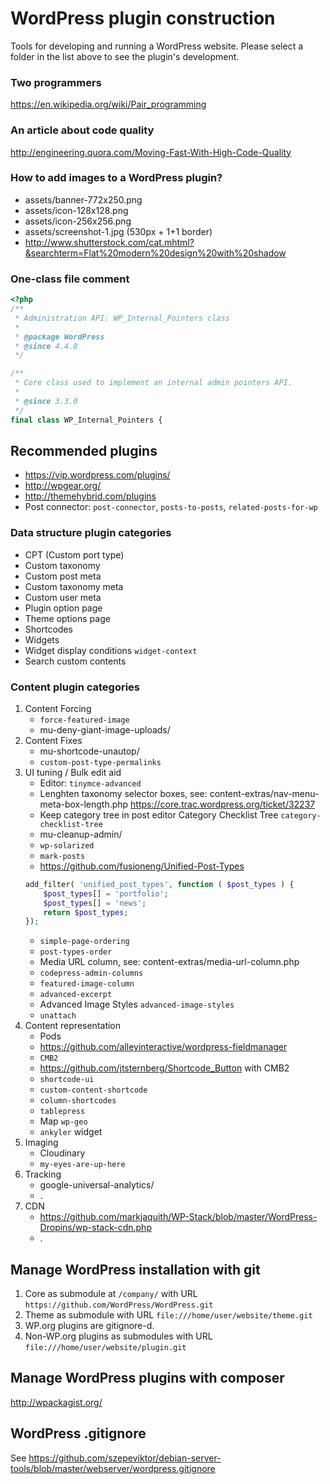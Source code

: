# WordPress plugin construction

Tools for developing and running a WordPress website.
Please select a folder in the list above to see the plugin's development.

### Two programmers

https://en.wikipedia.org/wiki/Pair_programming

### An article about code quality

http://engineering.quora.com/Moving-Fast-With-High-Code-Quality

### How to add images to a WordPress plugin?

- assets/banner-772x250.png
- assets/icon-128x128.png
- assets/icon-256x256.png
- assets/screenshot-1.jpg (530px + 1+1 border)
- http://www.shutterstock.com/cat.mhtml?&searchterm=Flat%20modern%20design%20with%20shadow

### One-class file comment

```php
<?php
/**
 * Administration API: WP_Internal_Pointers class
 *
 * @package WordPress
 * @since 4.4.0
 */

/**
 * Core class used to implement an internal admin pointers API.
 *
 * @since 3.3.0
 */
final class WP_Internal_Pointers {
```

## Recommended plugins

- https://vip.wordpress.com/plugins/
- http://wpgear.org/
- http://themehybrid.com/plugins
- Post connector: `post-connector`, `posts-to-posts`, `related-posts-for-wp`

### Data structure plugin categories

- CPT (Custom port type)
- Custom taxonomy
- Custom post meta
- Custom taxonomy meta
- Custom user meta
- Plugin option page
- Theme options page
- Shortcodes
- Widgets
- Widget display conditions `widget-context`
- Search custom contents

### Content plugin categories

1. Content Forcing
    + `force-featured-image`
    + mu-deny-giant-image-uploads/
1. Content Fixes
    + mu-shortcode-unautop/
    + `custom-post-type-permalinks`
1. UI tuning / Bulk edit aid
    + Editor: `tinymce-advanced`
    + Lenghten taxonomy selector boxes, see: content-extras/nav-menu-meta-box-length.php https://core.trac.wordpress.org/ticket/32237
    + Keep category tree in post editor Category Checklist Tree `category-checklist-tree`
    + mu-cleanup-admin/
    + `wp-solarized`
    + `mark-posts`
    + https://github.com/fusioneng/Unified-Post-Types
    ```php
    add_filter( 'unified_post_types', function ( $post_types ) {
        $post_types[] = 'portfolio';
        $post_types[] = 'news';
        return $post_types;
    });
    ```
    + `simple-page-ordering`
    + `post-types-order`
    + Media URL column, see: content-extras/media-url-column.php
    + `codepress-admin-columns`
    + `featured-image-column`
    + `advanced-excerpt`
    + Advanced Image Styles `advanced-image-styles`
    + `unattach`
1. Content representation
    + Pods
    + https://github.com/alleyinteractive/wordpress-fieldmanager
    + `CMB2`
    + https://github.com/jtsternberg/Shortcode_Button with CMB2
    + `shortcode-ui`
    + `custom-content-shortcode`
    + `column-shortcodes`
    + `tablepress`
    + Map `wp-geo`
    + `ankyler` widget
1. Imaging
    + Cloudinary
    + `my-eyes-are-up-here`
1. Tracking
    + google-universal-analytics/
    + .
1. CDN
    + https://github.com/markjaquith/WP-Stack/blob/master/WordPress-Dropins/wp-stack-cdn.php
    + .

## Manage WordPress installation with git

1. Core as submodule at `/company/` with URL `https://github.com/WordPress/WordPress.git`
1. Theme as submodule with URL `file:///home/user/website/theme.git`
1. WP.org plugins are gitignore-d.
1. Non-WP.org plugins as submodules with URL `file:///home/user/website/plugin.git`

## Manage WordPress plugins with composer

http://wpackagist.org/

## WordPress .gitignore

See https://github.com/szepeviktor/debian-server-tools/blob/master/webserver/wordpress.gitignore

